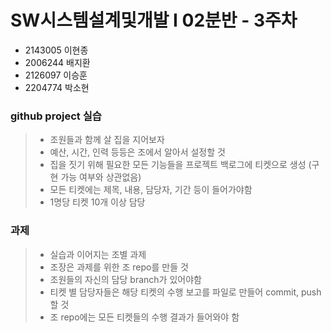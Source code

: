 # SW시스템설계및개발 I 02분반 - 3주차
- 2143005 이현종
- 2006244 배지환
- 2126097 이승훈
- 2204774 박소현

### github project 실습
> - 조원들과 함께 살 집을 지어보자
> - 예산, 시간, 인력 등등은 조에서 알아서 설정할 것
> - 집을 짓기 위해 필요한 모든 기능들을 프로젝트 백로그에 티켓으로 생성 (구현 가능 여부와 상관없음)
> - 모든 티켓에는 제목, 내용, 담당자, 기간 등이 들어가야함
> - 1명당 티켓 10개 이상 담당

### 과제
> - 실습과 이어지는 조별 과제
> - 조장은 과제를 위한 조 repo를 만들 것
> - 조원들의 자신의 담당 branch가 있어야함
> - 티켓 별 담당자들은 해당 티켓의 수행 보고를 파일로 만들어 commit, push 할 것
> - 조 repo에는 모든 티켓들의 수행 결과가 들어와야 함
